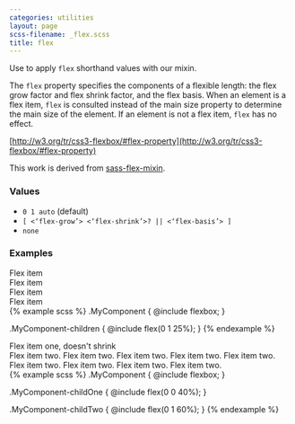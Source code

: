 ```yaml
---
categories: utilities
layout: page
scss-filename: _flex.scss
title: flex
---
```

Use to apply `flex` shorthand values with our mixin.

The `flex` property specifies the components of a flexible length: the flex grow factor and flex shrink factor, and the flex basis. When an element is a flex item, `flex` is consulted instead of the main size property to determine the main size of the element. If an element is not a flex item, `flex` has no effect.

[http://w3.org/tr/css3-flexbox/#flex-property](http://w3.org/tr/css3-flexbox/#flex-property)

This work is derived from [sass-flex-mixin](https://github.com/mastastealth/sass-flex-mixin).

### Values
* `0 1 auto` (default)
* `[ <‘flex-grow’> <‘flex-shrink’>? || <‘flex-basis’> ]`
* `none`

### Examples
<div class="DocsExample DocsExample--renderHidden">
  <div class="DocsExample-preview DocsExample-preview--flex DocsExample-preview--flex1">
    <div class="DocsExample-preview-child">
      <div class="DocsExampleFlexContainer">
        <div class="background-color--gray-15">Flex item</div>
        <div class="background-color--gray-13">Flex item</div>
        <div class="background-color--gray-12">Flex item</div>
        <div class="background-color--gray-11">Flex item</div>
      </div>
    </div>
  </div>
{% example scss %}
.MyComponent {
  @include flexbox;
}

.MyComponent-children {
  @include flex(0 1 25%);
}
{% endexample %}
</div>


<div class="DocsExample DocsExample--renderHidden">
  <div class="DocsExample-preview DocsExample-preview--flex DocsExample-preview--flex2">
    <div class="DocsExample-preview-child">
      <div class="DocsExampleFlexContainer">
        <div class="background-color--gray-15">Flex item one, doesn't shrink</div>
        <div class="background-color--gray-12">Flex item two. Flex item two. Flex item two. Flex item two. Flex item two. Flex item two. Flex item two. Flex item two. Flex item two.</div>
      </div>
    </div>
  </div>
{% example scss %}
.MyComponent {
  @include flexbox;
}

.MyComponent-childOne {
  @include flex(0 0 40%);
}

.MyComponent-childTwo {
  @include flex(0 1 60%);
}
{% endexample %}
</div>

